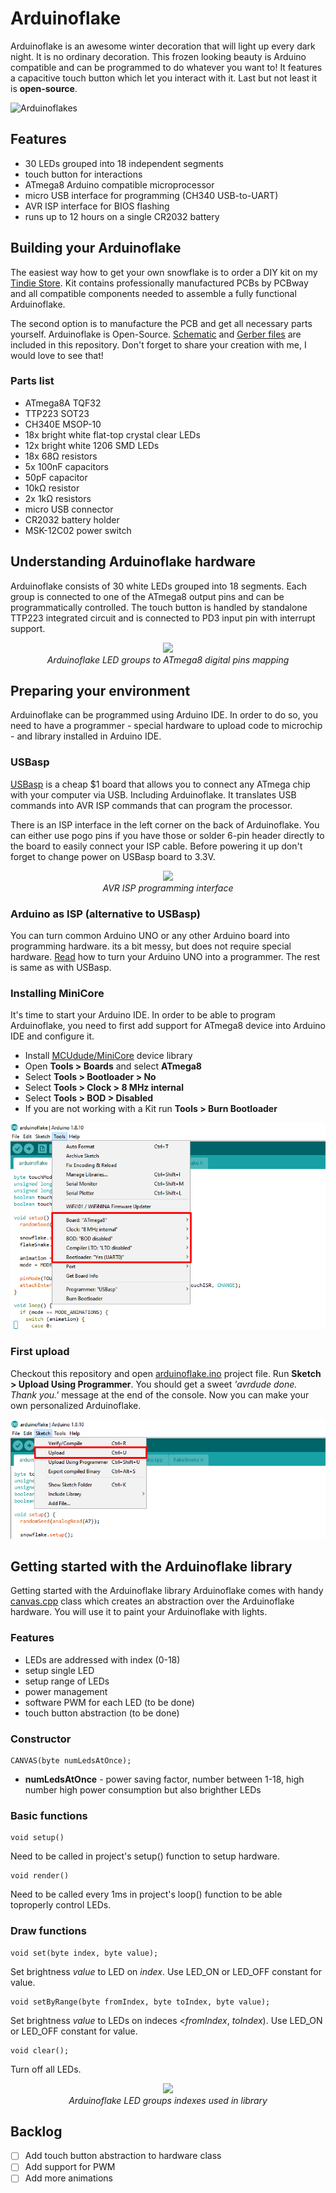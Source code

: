 # Arduinoflake

Arduinoflake is an awesome winter decoration that will light up every dark night. It is no ordinary decoration. This frozen looking beauty is Arduino compatible and can be programmed to do whatever you want to! It features a capacitive touch button which let you interact with it. Last but not least it is **open-source**.

![Arduinoflakes](https://raw.githubusercontent.com/jpraus/arduinoflake/master/doc/PC172551.JPG)

## Features

- 30 LEDs grouped into 18 independent segments
- touch button for interactions
- ATmega8 Arduino compatible microprocessor
- micro USB interface for programming (CH340 USB-to-UART)
- AVR ISP interface for BIOS flashing
- runs up to 12 hours on a single CR2032 battery

## Building your Arduinoflake

The easiest way how to get your own snowflake is to order a DIY kit on my [Tindie Store](https://www.tindie.com/products/jiripraus/arduinoflake/). Kit contains professionally manufactured PCBs by PCBway and all compatible components needed to assemble a fully functional Arduinoflake.

The second option is to manufacture the PCB and get all necessary parts yourself. Arduinoflake is Open-Source. [Schematic](doc/schematic.png) and [Gerber files](gerber/) are included in this repository. Don't forget to share your creation with me, I would love to see that!

### Parts list

- ATmega8A TQF32
- TTP223 SOT23
- CH340E MSOP-10
- 18x bright white flat-top crystal clear LEDs
- 12x bright white 1206 SMD LEDs
- 18x 68Ω resistors
- 5x 100nF capacitors
- 50pF capacitor
- 10kΩ resistor
- 2x 1kΩ resistors
- micro USB connector
- CR2032 battery holder
- MSK-12C02 power switch

## Understanding Arduinoflake hardware

Arduinoflake consists of 30 white LEDs grouped into 18 segments. Each group is connected to one of the ATmega8 output pins and can be programmatically controlled.  The touch button is handled by standalone TTP223 integrated circuit and is connected to PD3 input pin with interrupt support.

<p align="center">
  <img src="https://raw.githubusercontent.com/jpraus/arduinoflake/master/doc/pin-mapping.png" /><br />
  <em>Arduinoflake LED groups to ATmega8 digital pins mapping</em>
</p>

## Preparing your environment

Arduinoflake can be programmed using Arduino IDE. In order to do so, you need to have a programmer - special hardware to upload code to microchip - and library installed in Arduino IDE.

### USBasp

[USBasp](https://www.fischl.de/usbasp/) is a cheap $1 board that allows you to connect any ATmega chip with your computer via USB. Including Arduinoflake. It translates USB commands into AVR ISP commands that can program the processor.

There is an ISP interface in the left corner on the back of Arduinoflake. You can either use pogo pins if you have those or solder 6-pin header directly to the board to easily connect your ISP cable. Before powering it up don't forget to change power on USBasp board to 3.3V.

<p align="center">
  <img src="https://raw.githubusercontent.com/jpraus/arduinoflake/master/doc/iscp.png" /><br />
  <em>AVR ISP programming interface</em>
</p>

### Arduino as ISP (alternative to USBasp)

You can turn common Arduino UNO or any other Arduino board into programming hardware. its a bit messy, but does not require special hardware. [Read](https://www.arduino.cc/en/tutorial/arduinoISP) how to turn your Arduino UNO into a programmer. The rest is same as with USBasp.

### Installing MiniCore

It's time to start your Arduino IDE. In order to be able to program Arduinoflake, you need to first add support for ATmega8 device into Arduino IDE and configure it. 

- Install [MCUdude/MiniCore](https://github.com/MCUdude/MiniCore#how-to-install) device library 
- Open **Tools > Boards** and select **ATmega8**
- Select **Tools > Bootloader > No**
- Select **Tools > Clock > 8 MHz internal**
- Select **Tools > BOD > Disabled**
- If you are not working with a Kit run **Tools > Burn Bootloader**

![Arduino IDE ATmega8](https://raw.githubusercontent.com/jpraus/arduinoflake/master/doc/arduinoide-atmega8.png)

### First upload

Checkout this repository and open [arduinoflake.ino](src/arduinoflake/arduinoflake.ino) project file. Run **Sketch > Upload Using Programmer**. You should get a sweet *'avrdude done. Thank you.'* message at the end of the console. Now you can make your own personalized Arduinoflake.

![Arduino IDE upload](https://raw.githubusercontent.com/jpraus/arduinoflake/master/doc/arduinoide-upload.png)

## Getting started with the Arduinoflake library

Getting started with the Arduinoflake library
Arduinoflake comes with handy [canvas.cpp](src/arduinoflake/canvas.cpp) class which creates an abstraction over the Arduinoflake hardware. You will use it to paint your Arduinoflake with lights.

### Features

- LEDs are addressed with index (0-18)
- setup single LED
- setup range of LEDs
- power management
- software PWM for each LED (to be done)
- touch button abstraction (to be done)

### Constructor
```
CANVAS(byte numLedsAtOnce);
```
- **numLedsAtOnce** - power saving factor, number between 1-18, high number high power consumption but also brighther LEDs

### Basic functions
```
void setup()
```
Need to be called in project's setup() function to setup hardware.

```
void render()
```
Need to be called every 1ms in project's loop() function to be able toproperly control LEDs.

### Draw functions
```
void set(byte index, byte value);
```
Set brightness *value* to LED on *index*. Use LED_ON or LED_OFF constant for value.

```
void setByRange(byte fromIndex, byte toIndex, byte value);
```
Set brightness *value* to LEDs on indeces <*fromIndex*, *toIndex*). Use LED_ON or LED_OFF constant for value.

```
void clear();
```
Turn off all LEDs.

<p align="center">
  <img src="https://raw.githubusercontent.com/jpraus/arduinoflake/master/doc/led-indeces.png" /><br />
  <em>Arduinoflake LED groups indexes used in library</em>
</p>

## Backlog

- [ ] Add touch button abstraction to hardware class
- [ ] Add support for PWM
- [ ] Add more animations

